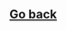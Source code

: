 <div ng-include src="'/Views/head.html'"></div>


<div class='container'>
<div class='row centered'>
		<div class="col-md-1"></div> 
		<div class="col-md-8">
			<a href='/#/'><h2>Go back</h2></a>
			<div ng-include src="'/Views/hosts_info.html'"></div>
			<div ng-switch='topicName'>
				<div ng-switch-when="openstack_contribution">
					<div ng-include src="'/Views/Topics/openstack_contribution'"></div>
				</div>
				<div ng-switch-when="openstack_installation">
					<div ng-include src="'/Views/Topics/openstack_installation'"></div>
				</div>
				<div ng-switch-default>
					<div ng-include src="'/Views/Topics/openstack_contribution'"></div>
				</div>
				<div ng-switch-when="openstack_objectstorage">
					<div ng-include src="'/Views/Topics/openstack_objectstorage'"></div>
				</div>
				<div ng-switch-when="docker_containers">
					<div ng-include src="'/Views/Topics/docker_containers'"></div>
				</div>
				<div ng-switch-when="machine_learning">
					<div ng-include src="'/Views/Topics/machine_learning'"></div>
				</div>
				<div ng-switch-when="internet_of_things">
					<div ng-include src="'/Views/Topics/internet_of_things'"></div>
				</div>
			</div>
		</div>
	</div>
</div>


